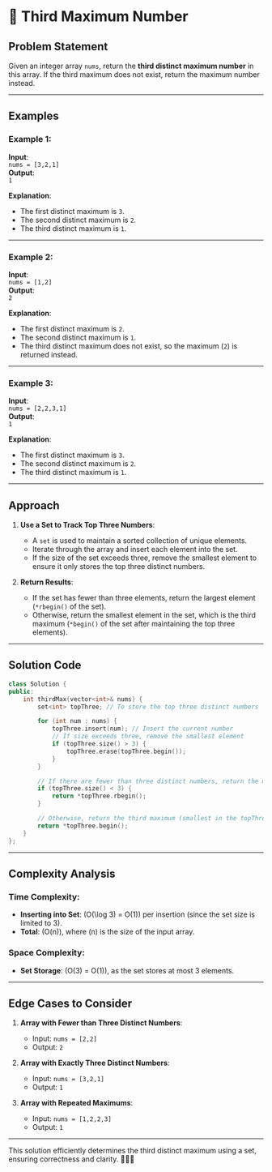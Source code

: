# 🥉 Third Maximum Number

## Problem Statement

Given an integer array `nums`, return the **third distinct maximum number** in this array. If the third maximum does not exist, return the maximum number instead.

--- 

## Examples

### Example 1:
**Input**:  
`nums = [3,2,1]`  
**Output**:  
`1`  

**Explanation**:  
- The first distinct maximum is `3`.  
- The second distinct maximum is `2`.  
- The third distinct maximum is `1`.  

---

### Example 2:
**Input**:  
`nums = [1,2]`  
**Output**:  
`2`  

**Explanation**:  
- The first distinct maximum is `2`.  
- The second distinct maximum is `1`.  
- The third distinct maximum does not exist, so the maximum (`2`) is returned instead.  

---

### Example 3:
**Input**:  
`nums = [2,2,3,1]`  
**Output**:  
`1`  

**Explanation**:  
- The first distinct maximum is `3`.  
- The second distinct maximum is `2`.  
- The third distinct maximum is `1`.  

---

## Approach

1. **Use a Set to Track Top Three Numbers**:
   - A `set` is used to maintain a sorted collection of unique elements.
   - Iterate through the array and insert each element into the set.
   - If the size of the set exceeds three, remove the smallest element to ensure it only stores the top three distinct numbers.

2. **Return Results**:
   - If the set has fewer than three elements, return the largest element (`*rbegin()` of the set).
   - Otherwise, return the smallest element in the set, which is the third maximum (`*begin()` of the set after maintaining the top three elements).

---

## Solution Code

```cpp
class Solution {
public:
    int thirdMax(vector<int>& nums) {
        set<int> topThree; // To store the top three distinct numbers

        for (int num : nums) {
            topThree.insert(num); // Insert the current number
            // If size exceeds three, remove the smallest element
            if (topThree.size() > 3) {
                topThree.erase(topThree.begin());
            }
        }

        // If there are fewer than three distinct numbers, return the maximum
        if (topThree.size() < 3) {
            return *topThree.rbegin();
        }

        // Otherwise, return the third maximum (smallest in the topThree set)
        return *topThree.begin();
    }
};
```

---

## Complexity Analysis

### Time Complexity:
- **Inserting into Set**: \(O(\log 3) = O(1)\) per insertion (since the set size is limited to 3).
- **Total**: \(O(n)\), where \(n\) is the size of the input array.

### Space Complexity:
- **Set Storage**: \(O(3) = O(1)\), as the set stores at most 3 elements.

---

## Edge Cases to Consider

1. **Array with Fewer than Three Distinct Numbers**:
   - Input: `nums = [2,2]`
   - Output: `2`

2. **Array with Exactly Three Distinct Numbers**:
   - Input: `nums = [3,2,1]`
   - Output: `1`

3. **Array with Repeated Maximums**:
   - Input: `nums = [1,2,2,3]`
   - Output: `1`

---

This solution efficiently determines the third distinct maximum using a set, ensuring correctness and clarity. 🥇🥈🥉
